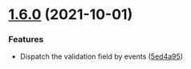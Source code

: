 # [1.6.0](https://github.com/Randagio13/rapid-form/compare/v1.5.3...v1.6.0) (2021-10-01)


### Features

* Dispatch the validation field by events ([5ed4a95](https://github.com/Randagio13/rapid-form/commit/5ed4a955e57217555ee053c4ffadffcee958b6d6))
